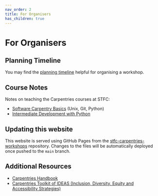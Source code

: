```yaml
---
nav_order: 2
title: For Organisers
has_children: true
---
```


# For Organisers

## Planning Timeline
You may find the [planning timeline](planning-timeline.md) helpful for organising a workshop.

## Course Notes
Notes on teaching the Carpentries courses at STFC:
* [Software Carpentry Basics](software-carpentry.md) (Unix, Git, Python)
* [Intermediate Development with Python](intermediate-development-python.md)

## Updating this website
This website is served using GitHub Pages from the [stfc-carpentries-workshops](https://github.com/stfc/stfc-carpentries-workshops) repository. Changes to the files will be automatically deployed once pushed to the `main` branch.

## Additional Resources
* [Carpentries Handbook](https://docs.carpentries.org)
* [Carpentries Toolkit of IDEAS (Inclusion, Diversity, Equity and Accessibility Strategies)](https://zenodo.org/record/7041935)